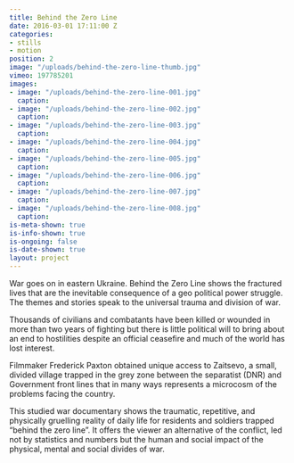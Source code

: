 ```yaml
---
title: Behind the Zero Line
date: 2016-03-01 17:11:00 Z
categories:
- stills
- motion
position: 2
image: "/uploads/behind-the-zero-line-thumb.jpg"
vimeo: 197785201
images:
- image: "/uploads/behind-the-zero-line-001.jpg"
  caption: 
- image: "/uploads/behind-the-zero-line-002.jpg"
  caption: 
- image: "/uploads/behind-the-zero-line-003.jpg"
  caption: 
- image: "/uploads/behind-the-zero-line-004.jpg"
  caption: 
- image: "/uploads/behind-the-zero-line-005.jpg"
  caption: 
- image: "/uploads/behind-the-zero-line-006.jpg"
  caption: 
- image: "/uploads/behind-the-zero-line-007.jpg"
  caption: 
- image: "/uploads/behind-the-zero-line-008.jpg"
  caption: 
is-meta-shown: true
is-info-shown: true
is-ongoing: false
is-date-shown: true
layout: project
---
```


War goes on in eastern Ukraine. Behind the Zero Line shows the fractured lives that are the inevitable consequence of a geo political power struggle. The themes and stories speak to the universal trauma and division of war. 

Thousands of civilians and combatants have been killed or wounded in more than two years of fighting but there is little political will to bring about an end to hostilities despite an official ceasefire and much of the world has lost interest. 

Filmmaker Frederick Paxton obtained unique access to Zaitsevo, a small, divided village trapped in the grey zone between the separatist (DNR) and Government front lines that in many ways represents a microcosm of the problems facing the country. 

This studied war documentary shows the traumatic, repetitive, and physically gruelling reality of daily life for residents and soldiers trapped “behind the zero line”. It offers the viewer an alternative of the conflict, led not by statistics and numbers but the human and social impact of the physical, mental and social divides of war. 
